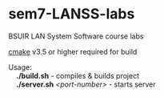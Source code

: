 # sem7-LANSS-labs
BSUIR LAN System Software course labs

[cmake](https://cmake.org/) v3.5 or higher required for build

Usage: <br/>
  &nbsp;&nbsp;&nbsp;&nbsp;**./build.sh** - compiles & builds project <br/>
  &nbsp;&nbsp;&nbsp;&nbsp;**./server.sh** _\<port-number\>_ - starts server
